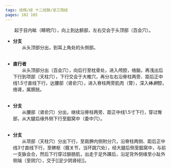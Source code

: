 ```yaml
---
tags: 经络/经 十二经脉/足三阳经
pages: 102 103
---
```

&emsp;&emsp;起于目内眦（睛明穴），向上到达额部，左右交会于头顶部（百会穴）。

+ **分支**<br>
	&emsp;&emsp;从头顶部分出，到耳上角处的头侧部。<br></br>

+ **直行者**<br>
	&emsp;&emsp;从头顶部分出（百会穴），向后行至枕骨处，进入颅腔，络脑，再浅出后下行到项部（天柱穴），下行交会于大椎穴，再分左右沿脊柱两旁、距后正中线1.5寸直线下行，达腰部（肾俞穴），进入脊柱两旁肌肉（膂），深入~~体~~<dfn>腑</dfn>腔，络肾，属膀胱。<br></br>

+ **分支**<br>
	&emsp;&emsp;从腰部（肾俞穴）分出，继续沿脊柱两旁、距正中线1.5寸下行，穿过臀部，从大腿后缘外侧下行至腘窝中（委中穴）。<br></br>

+ **分支**<br>
	&emsp;&emsp;从项部（天柱穴）分出下行，至肩胛内侧附分穴，沿脊柱两侧、距后正中线3寸直线下行，至髀枢（髋关节，当环跳穴处），经大腿后侧至腘窝中，与前一支脉会合，然后下行穿过腓肠肌，出走于足外踝后，沿足背外侧缘至小趾外侧端（至阴穴），交于[[足少阴肾经]]。

<div align=center>
	<div src="足太阳膀胱经.png" width=80% class="internal-embed">
	</div>
</div>
